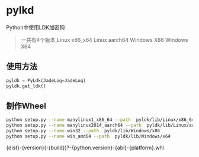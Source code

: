 # pylkd
Python中使用LDK加密狗

> 一共有4个版本,Linux x86_x64 Linux aarch64 Windows X86 Windows X64
## 使用方法
```python
pyldk = PyLdk(JadeLog=JadeLog)
pyldk.get_ldk()
```
## 制作Wheel
```bash    
python setup.py --name manylinux1_x86_64 --path  pyldk/lib/Linux/x86_64
python setup.py --name manylinux2014_aarch64 --path  pyldk/lib/Linux/aarch64
python setup.py --name win32 --path  pyldk/lib/Windows/x86
python setup.py --name win_amd64 --path  pyldk/lib/Windows/x64


```

{dist}-{version}(-{build})?-{python.version}-{abi}-{platform}.whl